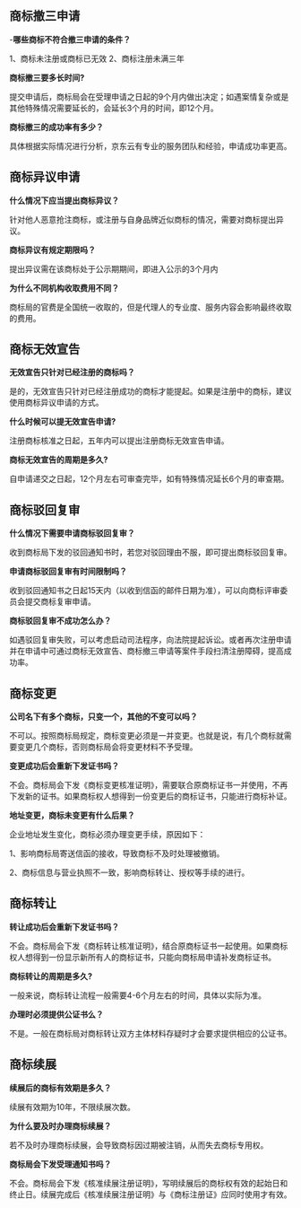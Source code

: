 ## 商标撤三申请
-**哪些商标不符合撤三申请的条件？**

1、商标未注册或商标已无效  2、商标注册未满三年

**商标撤三要多长时间?**

提交申请后，商标局会在受理申请之日起的9个月内做出决定；如遇案情复杂或是其他特殊情况需要延长的，会延长3个月的时间，即12个月。

**商标撤三的成功率有多少？**

具体根据实际情况进行分析，京东云有专业的服务团队和经验，申请成功率更高。

## 商标异议申请

**什么情况下应当提出商标异议？**

针对他人恶意抢注商标，或注册与自身品牌近似商标的情况，需要对商标提出异议。

**商标异议有规定期限吗？**

提出异议需在该商标处于公示期期间，即进入公示的3个月内

**为什么不同机构收取费用不同？**

商标局的官费是全国统一收取的，但是代理人的专业度、服务内容会影响最终收取的费用。

## 商标无效宣告

**无效宣告只针对已经注册的商标吗？**

是的，无效宣告只针对已经注册成功的商标才能提起。如果是注册中的商标，建议使用商标异议申请的方式。

**什么时候可以提无效宣告申请?**

注册商标核准之日起，五年内可以提出注册商标无效宣告申请。

**商标无效宣告的周期是多久?**

自申请递交之日起，12个月左右可审查完毕，如有特殊情况延长6个月的审查期。

## 商标驳回复审

**什么情况下需要申请商标驳回复审？**

收到商标局下发的驳回通知书时，若您对驳回理由不服，即可提出商标驳回复审。

**申请商标驳回复审有时间限制吗？**

收到驳回通知书之日起15天内（以收到信函的邮件日期为准），可以向商标评审委员会提交商标复审申请。

**商标驳回复审不成功怎么办？**

如遇驳回复审失败，可以考虑启动司法程序，向法院提起诉讼。或者再次注册申请并在申请中可通过商标无效宣告、商标撤三申请等案件手段扫清注册障碍，提高成功率。

## 商标变更

**公司名下有多个商标，只变一个，其他的不变可以吗？**

不可以。按照商标局规定，商标变更必须是一并变更。也就是说，有几个商标就需要变更几个商标，否则商标局会将变更材料不予受理。

**变更成功后会重新下发证书吗？**

不会。商标局会下发《商标变更核准证明》，需要联合原商标证书一并使用，不再下发新的证书。如果商标权人想得到一份变更后的商标证书，只能进行商标补证。

**地址变更，商标未变更有什么后果？**

企业地址发生变化，商标必须办理变更手续，原因如下：

1、影响商标局寄送信函的接收，导致商标不及时处理被撤销。

2、商标信息与营业执照不一致，影响商标转让、授权等手续的进行。

## 商标转让

**转让成功后会重新下发证书吗？**

不会。商标局会下发《商标转让核准证明》，结合原商标证书一起使用。如果商标权人想得到一份显示新所有人的商标证书，只能向商标局申请补发商标证书。

**商标转让的周期是多久?**

一般来说，商标转让流程一般需要4-6个月左右的时间，具体以实际为准。

**办理时必须提供公证书么？**

不是。一般在商标局对商标转让双方主体材料存疑时才会要求提供相应的公证书。

## 商标续展

**续展后的商标有效期是多久？**

续展有效期为10年，不限续展次数。

**为什么要及时办理商标续展？**

若不及时办理商标续展，会导致商标因过期被注销，从而失去商标专用权。

**商标局会下发受理通知书吗？**

不会。商标局会下发《核准续展注册证明》，写明续展后的商标权有效的起始日和终止日。续展完成后《核准续展注册证明》与《商标注册证》应同时使用才有效。

